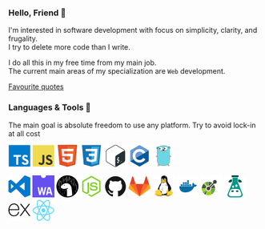 ### Hello, Friend 👋

I'm interested in software development with focus on simplicity, clarity, and
frugality.  
I try to delete more code than I write.

I do all this in my free time from my main job.  
The current main areas of my specialization are `Web` development.

[Favourite quotes](./QUOTES.md)

<!-- ### StackOwerflow

[![Omid Nikrah StackOverflow](https://github-readme-stackoverflow.vercel.app/?userID=4396730&layout=compact)](https://stackoverflow.com/users/4396730/) -->

### Languages & Tools 🔨

The main goal is absolute freedom to use any platform. Try to avoid lock-in at
all cost

![alt](icons/typescript.svg)
![alt](icons/javascript.svg)
![alt](icons/html.svg)
![alt](icons/css.svg)
![alt](icons/bash.svg)
![alt](icons/c.svg)
![alt](icons/go.svg)

![alt](icons/vscode.svg)
![alt](icons/webassembly.svg)
![alt](icons/deno.svg)
![alt](icons/nodejs.svg)
![alt](icons/github.svg)
![alt](icons/gitlab.svg)
![alt](icons/linux.svg)
![alt](icons/docker.svg)
![alt](icons/openapi.svg)
![alt](icons/i18n.svg)
![alt](icons/express.js.svg)
![alt](icons/react.svg)
